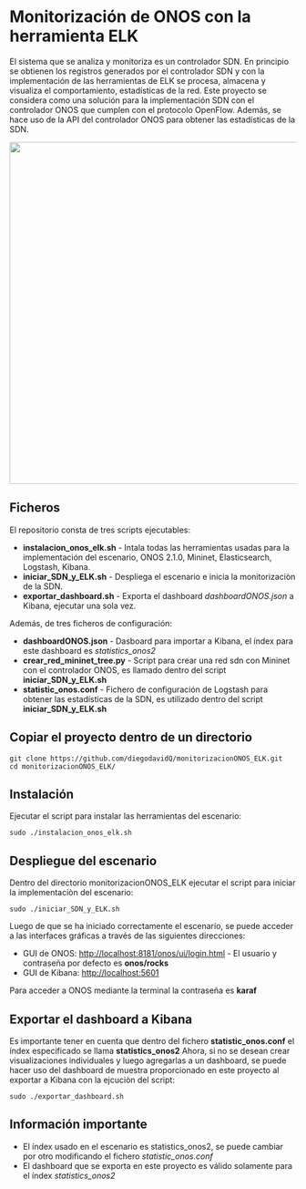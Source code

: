 # Monitorización de ONOS con la herramienta ELK

El sistema que se analiza y monitoriza es un controlador SDN. En principio se obtienen los registros generados por el controlador SDN y con la implementación de las
herramientas de ELK se procesa, almacena y visualiza el comportamiento, estadísticas de la red. Este proyecto se considera como una solución para la implementación SDN
con el controlador ONOS que cumplen con el protocolo OpenFlow. Además, se hace uso de la API del controlador ONOS para obtener las estadísticas de la SDN.

<center>
  <img src="simulacion_monitorizacion_SDN_ONOS_ELK.gif" width="600">
</center>

## Ficheros

El repositorio consta de tres scripts ejecutables:
* **instalacion_onos_elk.sh** - Intala todas las herramientas usadas para la implementación del escenario, ONOS 2.1.0, Mininet, Elasticsearch, Logstash, Kibana.
* **iniciar_SDN_y_ELK.sh** - Despliega el escenario e inicia la monitorizaciòn de la SDN.
* **exportar_dashboard.sh** - Exporta el dashboard *dashboardONOS.json* a Kibana, ejecutar una sola vez.

Además, de tres ficheros de configuración:
* **dashboardONOS.json** - Dasboard para importar a Kibana, el índex para este dashboard es *statistics_onos2*
* **crear_red_mininet_tree.py** - Script para crear una red sdn con Mininet con el controlador ONOS, es llamado dentro del script **iniciar_SDN_y_ELK.sh**
* **statistic_onos.conf** - Fichero de configuración de Logstash para obtener las estadísticas de la SDN, es utilizado dentro del script **iniciar_SDN_y_ELK.sh**

## Copiar el proyecto dentro de un directorio
```
git clone https://github.com/diegodavidQ/monitorizacionONOS_ELK.git
cd monitorizacionONOS_ELK/
```
## Instalación
Ejecutar el script para instalar las herramientas del escenario:
```
sudo ./instalacion_onos_elk.sh
```
## Despliegue del escenario
Dentro del directorio monitorizacionONOS_ELK ejecutar el script para iniciar la implementaciòn del escenario:
```
sudo ./iniciar_SDN_y_ELK.sh
```
Luego de que se ha iniciado correctamente el escenario, se puede acceder a las interfaces gráficas a través de las siguientes direcciones:
* GUI de ONOS: [http://localhost:8181/onos/ui/login.html](http://localhost:8181/onos/ui/login.html) - El usuario y contraseña por defecto es **onos/rocks**
* GUI de Kibana: [http://localhost:5601](http://localhost:5601)

Para acceder a ONOS mediante la terminal la contraseña es **karaf**

## Exportar el dashboard a Kibana
Es importante tener en cuenta que dentro del fichero **statistic_onos.conf** el índex especificado se llama **statistics_onos2**
Ahora, si no se desean crear visualizaciones individuales y luego agregarlas a un dashboard, se puede hacer uso del dashboard de muestra proporcionado en este proyecto al exportar a Kibana con la ejcuciòn del script:
```
sudo ./exportar_dashboard.sh
```

## Información importante
* El índex usado en el escenario es statistics_onos2, se puede cambiar por otro modificando el fichero *statistic_onos.conf*
* El dashboard que se exporta en este proyecto es válido solamente para el índex *statistics_onos2*



